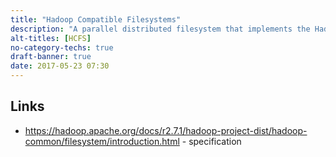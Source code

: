 ```yaml
---
title: "Hadoop Compatible Filesystems"
description: "A parallel distributed filesystem that implements the Hadoop FileSystem API and conforms to the Hadoop Compatible Filesystem specification, allowing it to be used in place of HDFS.  The use of the FileSystem API (over native filesystem access) allows for parallel reads and location aware block placement, with the HCFS specification covering runtime behaviour.  Note that Hadoop Compatible Filesystems (as per HDFS) are not fully POSIX compliant, there is no formal compatibility test suite (although a test suite that will highlight potential issues is available), and that some implementations (for example object stores) do not (and cannot) fully conform to the specification."
alt-titles: [HCFS]
no-category-techs: true
draft-banner: true
date: 2017-05-23 07:30
---
```

## Links

* <https://hadoop.apache.org/docs/r2.7.1/hadoop-project-dist/hadoop-common/filesystem/introduction.html> - specification